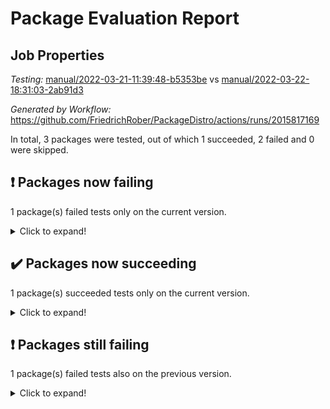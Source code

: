 # Package Evaluation Report

## Job Properties

*Testing:* [manual/2022-03-21-11:39:48-b5353be](https://github.com/FriedrichRober/PackageDistro/blob/data/reports/manual/2022-03-21-11:39:48-b5353be/test-status.json) vs [manual/2022-03-22-18:31:03-2ab91d3](https://github.com/FriedrichRober/PackageDistro/blob/data/reports/manual/2022-03-22-18:31:03-2ab91d3/test-status.json)

*Generated by Workflow:* https://github.com/FriedrichRober/PackageDistro/actions/runs/2015817169

In total, 3 packages were tested, out of which 1 succeeded, 2 failed and 0 were skipped.

## :exclamation: Packages now failing

1 package(s) failed tests only on the current version.<details> <summary>Click to expand!</summary>

- ace 5.4 vs ace 5.5 (success) <br>
</details>

## :heavy_check_mark: Packages now succeeding

1 package(s) succeeded tests only on the current version.<details> <summary>Click to expand!</summary>

- aclib 1.3.2 vs aclib 1.3.4 (failure) <br>
</details>

## :exclamation: Packages still failing

1 package(s) failed tests also on the previous version.<details> <summary>Click to expand!</summary>

- agt 0.2 <br>
</details>

